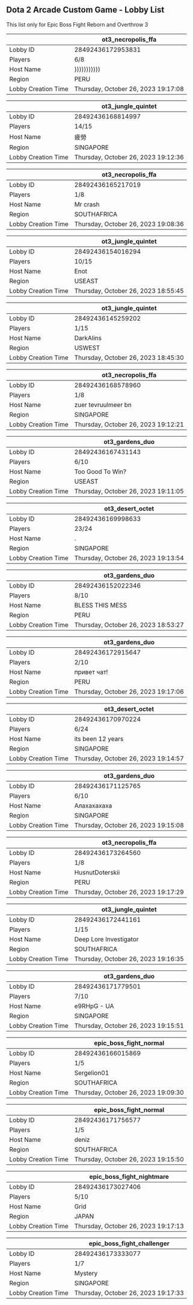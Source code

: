 ## Dota 2 Arcade Custom Game - Lobby List

This list only for Epic Boss Fight Reborn and Overthrow 3

|  | ot3_necropolis_ffa |
| ------ | ------ |
| Lobby ID | 28492436172953831 |
| Players | 6/8 |
| Host Name | ))))))))))) |
| Region | PERU |
| Lobby Creation Time | Thursday, October 26, 2023 19:17:08 |


|  | ot3_jungle_quintet |
| ------ | ------ |
| Lobby ID | 28492436168814997 |
| Players | 14/15 |
| Host Name | 疲勞 |
| Region | SINGAPORE |
| Lobby Creation Time | Thursday, October 26, 2023 19:12:36 |


|  | ot3_necropolis_ffa |
| ------ | ------ |
| Lobby ID | 28492436165217019 |
| Players | 1/8 |
| Host Name | Mr crash |
| Region | SOUTHAFRICA |
| Lobby Creation Time | Thursday, October 26, 2023 19:08:36 |


|  | ot3_jungle_quintet |
| ------ | ------ |
| Lobby ID | 28492436154016294 |
| Players | 10/15 |
| Host Name | Enot |
| Region | USEAST |
| Lobby Creation Time | Thursday, October 26, 2023 18:55:45 |


|  | ot3_jungle_quintet |
| ------ | ------ |
| Lobby ID | 28492436145259202 |
| Players | 1/15 |
| Host Name | DarkAlins |
| Region | USWEST |
| Lobby Creation Time | Thursday, October 26, 2023 18:45:30 |


|  | ot3_necropolis_ffa |
| ------ | ------ |
| Lobby ID | 28492436168578960 |
| Players | 1/8 |
| Host Name | zuer tevruulmeer bn |
| Region | SINGAPORE |
| Lobby Creation Time | Thursday, October 26, 2023 19:12:21 |


|  | ot3_gardens_duo |
| ------ | ------ |
| Lobby ID | 28492436167431143 |
| Players | 6/10 |
| Host Name | Too Good To Win? |
| Region | USEAST |
| Lobby Creation Time | Thursday, October 26, 2023 19:11:05 |


|  | ot3_desert_octet |
| ------ | ------ |
| Lobby ID | 28492436169998633 |
| Players | 23/24 |
| Host Name | . |
| Region | SINGAPORE |
| Lobby Creation Time | Thursday, October 26, 2023 19:13:54 |


|  | ot3_gardens_duo |
| ------ | ------ |
| Lobby ID | 28492436152022346 |
| Players | 8/10 |
| Host Name | BLESS THIS MESS |
| Region | PERU |
| Lobby Creation Time | Thursday, October 26, 2023 18:53:27 |


|  | ot3_gardens_duo |
| ------ | ------ |
| Lobby ID | 28492436172915647 |
| Players | 2/10 |
| Host Name | привет чат! |
| Region | PERU |
| Lobby Creation Time | Thursday, October 26, 2023 19:17:06 |


|  | ot3_desert_octet |
| ------ | ------ |
| Lobby ID | 28492436170970224 |
| Players | 6/24 |
| Host Name | its been 12 years |
| Region | SINGAPORE |
| Lobby Creation Time | Thursday, October 26, 2023 19:14:57 |


|  | ot3_gardens_duo |
| ------ | ------ |
| Lobby ID | 28492436171125765 |
| Players | 6/10 |
| Host Name | Алахахахаха |
| Region | SINGAPORE |
| Lobby Creation Time | Thursday, October 26, 2023 19:15:08 |


|  | ot3_necropolis_ffa |
| ------ | ------ |
| Lobby ID | 28492436173264560 |
| Players | 1/8 |
| Host Name | HusnutDoterskii |
| Region | PERU |
| Lobby Creation Time | Thursday, October 26, 2023 19:17:29 |


|  | ot3_jungle_quintet |
| ------ | ------ |
| Lobby ID | 28492436172441161 |
| Players | 1/15 |
| Host Name | Deep Lore Investigator |
| Region | SOUTHAFRICA |
| Lobby Creation Time | Thursday, October 26, 2023 19:16:35 |


|  | ot3_gardens_duo |
| ------ | ------ |
| Lobby ID | 28492436171779501 |
| Players | 7/10 |
| Host Name | e9RHpG - UA |
| Region | SINGAPORE |
| Lobby Creation Time | Thursday, October 26, 2023 19:15:51 |


|  | epic_boss_fight_normal |
| ------ | ------ |
| Lobby ID | 28492436166015869 |
| Players | 1/5 |
| Host Name | Sergelion01 |
| Region | SOUTHAFRICA |
| Lobby Creation Time | Thursday, October 26, 2023 19:09:30 |


|  | epic_boss_fight_normal |
| ------ | ------ |
| Lobby ID | 28492436171756577 |
| Players | 1/5 |
| Host Name | deniz |
| Region | SOUTHAFRICA |
| Lobby Creation Time | Thursday, October 26, 2023 19:15:50 |


|  | epic_boss_fight_nightmare |
| ------ | ------ |
| Lobby ID | 28492436173027406 |
| Players | 5/10 |
| Host Name | Grid |
| Region | JAPAN |
| Lobby Creation Time | Thursday, October 26, 2023 19:17:13 |


|  | epic_boss_fight_challenger |
| ------ | ------ |
| Lobby ID | 28492436173333077 |
| Players | 1/7 |
| Host Name | Mystery |
| Region | SINGAPORE |
| Lobby Creation Time | Thursday, October 26, 2023 19:17:33 |


